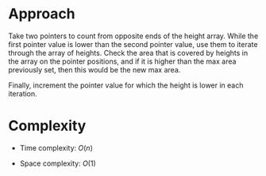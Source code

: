 # Approach
Take two pointers to count from opposite ends of the height array. While the first pointer value is lower than the second
pointer value, use them to iterate through the array of heights. Check the area that is covered by heights in the array on
the pointer positions, and if it is higher than the max area previously set, then this would be the new max area.

Finally, increment the pointer value for which the height is lower in each iteration.


# Complexity
- Time complexity:
  $O(n)$

- Space complexity:
  $O(1)$